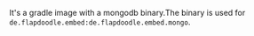 It's a gradle image with a mongodb binary.The binary is used for `de.flapdoodle.embed:de.flapdoodle.embed.mongo`.
